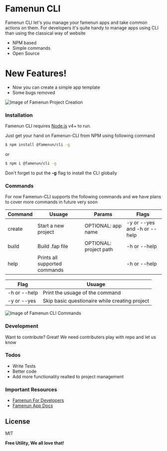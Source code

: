 
# Famenun CLI

Famenun CLI let's you manage your famenun apps and take common actions on them. For developers it's quite handy to manage apps using CLI than using the classical way of website

  - NPM based
  - Simple commands
  - Open Source

# New Features!

  - Now you can create a simple app template
  - Some bugs removed

![Image of Famenun Project Creation](https://firebasestorage.googleapis.com/v0/b/famenun-2943.appspot.com/o/common%2Fcreate.png?alt=media&token=149c202e-3768-4ac3-af23-ea3b509f51b4)

### Installation

Famenun CLI requires [Node.js](https://nodejs.org/) v4+ to run.

Just get your hand on Famenun-CLI from NPM using following command

```sh
$ npm install @famenun/cli -g
```
or
```sh
$ npm i @famenun/cli -g
```

Don't forget to put the **-g** flag to install the CLI globally

### Commands

For now Famenun-CLI supports the following commands and we have plans to cover more commands in future very soon

| Command | Usuage | Params | Flags |
| ------ | ------ | ------ | ------ |
| create | Start a new project | OPTIONAL: app name |-y or --yes and -h or --help |
| build | Build .fap file | OPTIONAL: project path | -h or --help |
| help | Prints all supported commands | | -h or --help |

| Flag | Usuage |
| ------ | ------ | 
| -h or --help | Print the usuage of the command |
| -y or --yes | Skip basic questionaire while creating project | 

![Image of Famenun CLI Commands](https://firebasestorage.googleapis.com/v0/b/famenun-2943.appspot.com/o/common%2Fhelp.png?alt=media&token=4ae0a2fd-8df1-4b8a-8631-a9a672098598)

### Development

Want to contribute? Great!
We need contributers
play with repo and let us know

### Todos

 - Write Tests
 - Better code
 - Add more functionality realted to project management

### Important Resources

 - [Famenun For Developers](https://developers.famenun.com/)
 - [Famenun App Docs](https://developers.famenun.com/docs)

License
----

MIT


**Free Utility, We all love that!**
